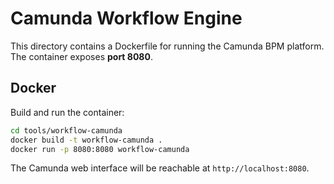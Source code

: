 # Camunda Workflow Engine

This directory contains a Dockerfile for running the Camunda BPM platform. The container exposes **port 8080**.

## Docker

Build and run the container:

```bash
cd tools/workflow-camunda
docker build -t workflow-camunda .
docker run -p 8080:8080 workflow-camunda
```

The Camunda web interface will be reachable at `http://localhost:8080`.
